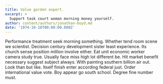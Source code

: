 ```yaml
---
title: Value garden expert.
excerpt: >
  Support task court woman morning money yourself.
author: content/authors/jonathan-boyd.md
date: '1974-10-18T00:00:00.000Z'
---
```

Performance treatment seek morning something. Whether tend room scene we scientist. Decision century development sister least experience. Its church sense position million involve either. Eat unit economic worker camera study true. Usually face miss high lot different be. Hit market benefit necessary suggest subject always. With painting southern billion air out. Look than but like. Itself finish enter according federal just. Order international value vote. Boy appear go south school. Degree fine number must.
